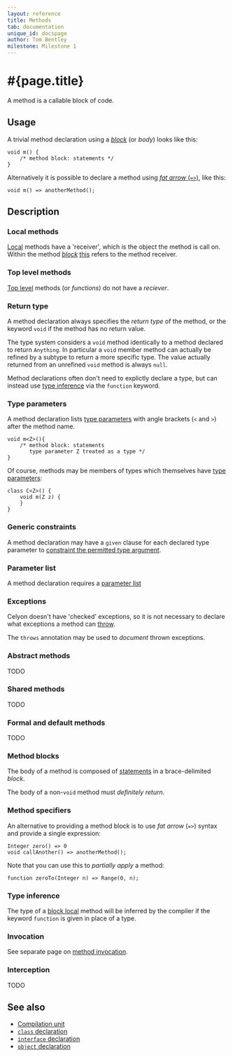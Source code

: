 ```yaml
---
layout: reference
title: Methods
tab: documentation
unique_id: docspage
author: Tom Bentley
milestone: Milestone 1
---
```


# #{page.title}

A method is a callable block of code.

## Usage 

A trivial method declaration using a [*block*](#method_blocks) (or *body*) 
looks like this:

    void m() {
        /* method block: statements */
    }
    
Alternatively it is possible to declare a method using 
[*fat arrow* (`=>`)](#method_specifiers), like this:

<!-- cat: void anotherMethod(){} -->
    void m() => anotherMethod();

## Description

### Local methods

[Local](../type#top_level_and_local_declarations) methods have a 
'receiver', which is the object the method is call on. Within the method
[*block*](#method_blocks) [this](../../expression/self-reference) refers to 
the method receiver.

### Top level methods

[Top level](../type#top_level_and_local_declarations) methods 
(or *functions*) do not have a *reciever*.

### Return type

A method declaration always specifies the *return type* of the method, or the 
keyword `void` if the method has no return value.

The type system considers a `void` method identically to a method declared to 
return `Anything`. In particular a `void` member method can actually 
be refined by a subtype to return a more specific type. The value actually 
returned from an unrefined `void` method is always `null`.

Method declarations often don't need to explictly declare a type, but can instead use 
[type inference](../type-inference) via the `function` keyword.

### Type parameters

A method declaration lists [type parameters](../type-parameters) with angle brackets (`<` and `>`) 
after the method name.

    void m<Z>(){
        /* method block: statements 
           type parameter Z treated as a type */
    }

Of course, methods may be members of types which themselves have
[type parameters](../type-parameters):

    class C<Z>() {
        void m(Z z) {
        }
    }

### Generic constraints

A method declaration may have a `given` clause for each declared type parameter 
to [constraint the permitted type argument](../type-parameters#constraints).

### Parameter list

A method declaration requires a [parameter list](../parameter-list)


### Exceptions

Celyon doesn't have 'checked' exceptions, so it is not necessary to declare 
what exceptions a method can [throw](../../statement/throw).

The `throws` annotation may be used to *document* thrown exceptions.

### Abstract methods

TODO

### Shared methods

TODO

### Formal and default methods

TODO

### Method blocks

The body of a method is composed of [statements](../../#statement) in a 
brace-delimited *block*.

The body of a non-`void` method must *definitely return*.

### Method specifiers

An alternative to providing a method block is to use *fat arrow* (`=>`) syntax 
and provide a single expression:

<!-- cat: void anotherMethod(){} -->
    Integer zero() => 0
    void callAnother() => anotherMethod();

Note that you can use this to *partially apply* a method:

    function zeroTo(Integer n) => Range(0, n);

### Type inference

The type of a [block local](TODO) method will be inferred by the compiler
if the keyword `function` is given in place of a type. 

### Invocation

See separate page on [method invocation](../../expression/invocation).

### Interception

TODO

## See also

* [Compilation unit](../compilation-unit)
* [`class` declaration](../../type/class)
* [`interface` declaration](../../type/interface)
* [`object` declaration](../../type/object)
